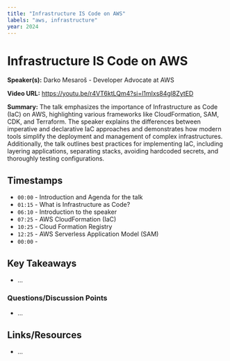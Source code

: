 ```yaml
---
title: "Infrastructure IS Code on AWS"
labels: "aws, infrastructure"
year: 2024
---
```


# Infrastructure IS Code on AWS

**Speaker(s):** Darko Mesaroš - Developer Advocate at AWS

**Video URL:** https://youtu.be/r4VT6ktLQm4?si=l1mIxs84gl8ZytED

**Summary:** The talk emphasizes the importance of Infrastructure as Code (IaC) on AWS, highlighting various frameworks like CloudFormation, SAM, CDK, and Terraform. The speaker explains the differences between imperative and declarative IaC approaches and demonstrates how modern tools simplify the deployment and management of complex infrastructures. Additionally, the talk outlines best practices for implementing IaC, including layering applications, separating stacks, avoiding hardcoded secrets, and thoroughly testing configurations.

## Timestamps

- `00:00` - Introduction and Agenda for the talk
- `01:15` - What is Infrastructure as Code?
- `06:10` - Introduction to the speaker
- `07:25` - AWS CloudFormation (IaC)
- `10:25` - Cloud Formation Registry
- `12:25` - AWS Serverless Application Model (SAM)
- `00:00` - 

## Key Takeaways

- ...

### Questions/Discussion Points

- ...

## Links/Resources

- ...
